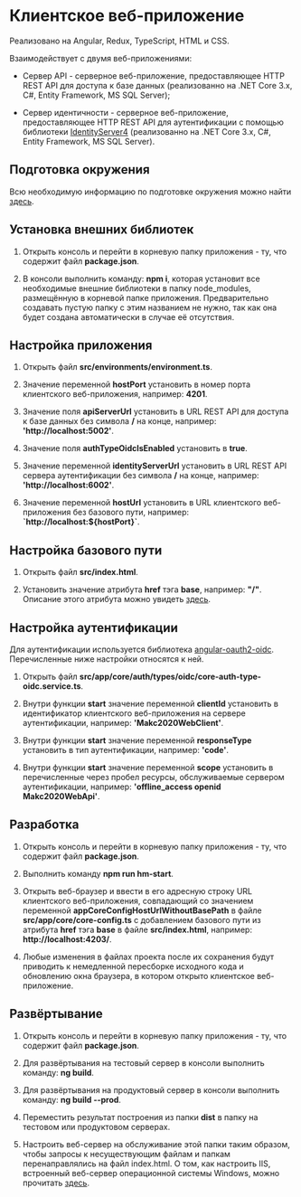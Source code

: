 # Клиентское веб-приложение

Реализовано на Angular, Redux, TypeScript, HTML и CSS.

Взаимодействует с двумя веб-приложениями:

- Сервер API - серверное веб-приложение, предоставляющее HTTP REST API для доступа к базе данных
(реализованно на .NET Core 3.x, C#, Entity Framework, MS SQL Server);

- Сервер идентичности - серверное веб-приложение, предоставляющее HTTP REST API для аутентификации
с помощью библиотеки [IdentityServer4](http://docs.identityserver.io/en/latest/index.html)
(реализованно на .NET Core 3.x, C#, Entity Framework, MS SQL Server).

## Подготовка окружения

Всю необходимую информацию по подготовке окружения можно найти [здесь](https://angular.io/guide/setup-local).

## Установка внешних библиотек

1. Открыть консоль и перейти в корневую папку приложения - ту, что содержит файл **package.json**.

2. В консоли выполнить команду: **npm i**, которая установит все необходимые внешние библиотеки в папку node_modules,
размещённую в корневой папке приложения. Предварительно создавать пустую папку с этим названием не нужно, так как
она будет создана автоматически в случае её отсутствия.

## Настройка приложения

1. Открыть файл **src/environments/environment.ts**.

2. Значение переменной **hostPort** установить в номер порта клиентского веб-приложения, например: **4201**.

3. Значение поля **apiServerUrl** установить в URL REST API для доступа к базе данных без символа **/**
на конце, например: **'http://localhost:5002'**.

4. Значение поля **authTypeOidcIsEnabled** установить в **true**.

5. Значение переменной **identityServerUrl** установить в URL REST API сервера аутентификации без символа **/**
на конце, например: **'http://localhost:6002'**.

6. Значение переменной **hostUrl** установить в URL клиентского веб-приложения без базового пути,
например: **\`http://localhost:${hostPort}\`**.

## Настройка базового пути

1. Открыть файл **src/index.html**.

2. Установить значение атрибута **href** тэга **base**, например: **"/"**.
Описание этого атрибута можно увидеть [здесь](http://htmlbook.ru/html/base/href).

## Настройка аутентификации

Для аутентификации используется библиотека
[angular-oauth2-oidc](https://github.com/manfredsteyer/angular-oauth2-oidc).
Перечисленные ниже настройки относятся к ней.

1. Открыть файл **src/app/core/auth/types/oidc/core-auth-type-oidc.service.ts**.

2. Внутри функции **start** значение переменной **clientId** установить в идентификатор клиентского
веб-приложения на сервере аутентификации, например: **'Makc2020WebClient'**.

3. Внутри функции **start** значение переменной **responseType** установить в тип аутентификации,
например: **'code'**.

4. Внутри функции **start** значение переменной **scope** установить в перечисленные через пробел
 ресурсы, обслуживаемые сервером аутентификации, например: **'offline_access openid Makc2020WebApi'**.

## Разработка

1. Открыть консоль и перейти в корневую папку приложения - ту, что содержит файл **package.json**.

2. Выполнить команду **npm run hm-start**.

3. Открыть веб-браузер и ввести в его адресную строку URL клиентского веб-приложения, совпадающий
со значением переменной **appCoreConfigHostUrlWithoutBasePath** в файле **src/app/core/core-config.ts**
с добавлением базового пути из атрибута **href** тэга **base** в файле **src/index.html**,
например: **http://localhost:4203/**.

4. Любые изменения в файлах проекта после их сохранения будут приводить к немедленной пересборке
исходного кода и обновлению окна браузера, в котором открыто клиентское веб-приложение.

## Развёртывание

1. Открыть консоль и перейти в корневую папку приложения - ту, что содержит файл **package.json**.

2. Для развёртывания на тестовый сервер в консоли выполнить команду: **ng build**. 

3. Для развёртывания на продуктовый сервер в консоли выполнить команду: **ng build --prod**.

4. Переместить результат построения из папки **dist** в папку на тестовом или продуктовом серверах.

5. Настроить веб-сервер на обслуживание этой папки таким образом, чтобы запросы к несуществующим
файлам и папкам перенаправлялись на файл index.html.
О том, как настроить IIS, встроенный веб-сервер операционной системы Windows, можно прочитать
[здесь](https://devblogs.microsoft.com/premier-developer/tips-for-running-an-angular-app-in-iis/).
